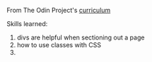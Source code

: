 From The Odin Project's [curriculum](http://www.theodinproject.com/courses/web-development-101/lessons/html-css)

Skills learned:

1. divs are helpful when sectioning out a page
2. how to use classes with CSS
3. 